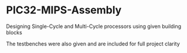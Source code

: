 # PIC32-MIPS-Assembly

Designing Single-Cycle and Multi-Cycle processors using given building blocks

The testbenches were also given and are included for full project clarity
